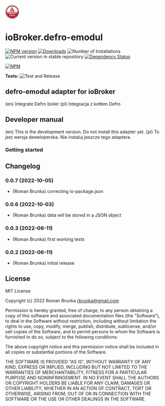 ![Logo](admin/defro-emodul.png)
# ioBroker.defro-emodul

[![NPM version](https://img.shields.io/npm/v/iobroker.defro-emodul.svg)](https://www.npmjs.com/package/iobroker.defro-emodul)
[![Downloads](https://img.shields.io/npm/dm/iobroker.defro-emodul.svg)](https://www.npmjs.com/package/iobroker.defro-emodul)
![Number of Installations](https://iobroker.live/badges/defro-emodul-installed.svg)
![Current version in stable repository](https://iobroker.live/badges/defro-emodul-stable.svg)
[![Dependency Status](https://img.shields.io/david/rbrunka/iobroker.defro-emodul.svg)](https://david-dm.org/rbrunka/iobroker.defro-emodul)

[![NPM](https://nodei.co/npm/iobroker.defro-emodul.png?downloads=true)](https://nodei.co/npm/iobroker.defro-emodul/)

**Tests:** ![Test and Release](https://github.com/rbrunka/ioBroker.defro-emodul/workflows/Test%20and%20Release/badge.svg)

## defro-emodul adapter for ioBroker

(en) Integrate Defro boiler
(pl) Integracja z kotłem Defro

## Developer manual
(en) This is the development version. Do not install this adapter yet.
(pl) To jest wersja deweloperska. Nie instaluj jeszcze tego adaptera.

### Getting started

## Changelog
<!--
    Placeholder for the next version (at the beginning of the line):
    ### **WORK IN PROGRESS**
-->
### 0.0.7 (2022-10-05)
* (Roman Brunka) correcting io-package.json

### 0.0.6 (2022-10-03)
* (Roman Brunka) data will be stored in a JSON object

### 0.0.3 (2022-06-11)
* (Roman Brunka) first working tests

### 0.0.2 (2022-06-11)
* (Roman Brunka) initial release

## License
MIT License

Copyright (c) 2022 Roman Brunka <rbrunka@gmail.com>

Permission is hereby granted, free of charge, to any person obtaining a copy
of this software and associated documentation files (the "Software"), to deal
in the Software without restriction, including without limitation the rights
to use, copy, modify, merge, publish, distribute, sublicense, and/or sell
copies of the Software, and to permit persons to whom the Software is
furnished to do so, subject to the following conditions:

The above copyright notice and this permission notice shall be included in all
copies or substantial portions of the Software.

THE SOFTWARE IS PROVIDED "AS IS", WITHOUT WARRANTY OF ANY KIND, EXPRESS OR
IMPLIED, INCLUDING BUT NOT LIMITED TO THE WARRANTIES OF MERCHANTABILITY,
FITNESS FOR A PARTICULAR PURPOSE AND NONINFRINGEMENT. IN NO EVENT SHALL THE
AUTHORS OR COPYRIGHT HOLDERS BE LIABLE FOR ANY CLAIM, DAMAGES OR OTHER
LIABILITY, WHETHER IN AN ACTION OF CONTRACT, TORT OR OTHERWISE, ARISING FROM,
OUT OF OR IN CONNECTION WITH THE SOFTWARE OR THE USE OR OTHER DEALINGS IN THE
SOFTWARE.
